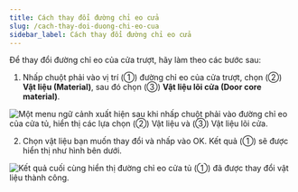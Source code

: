 ```yaml
---
title: Cách thay đổi đường chỉ eo cửa
slug: /cach-thay-doi-duong-chi-eo-cua
sidebar_label: Cách thay đổi đường chỉ eo cửa
---
```


Để thay đổi đường chỉ eo của cửa trượt, hãy làm theo các bước sau:

1. Nhấp chuột phải vào vị trí (①) đường chỉ eo của cửa trượt, chọn (②) **Vật liệu (Material)**, sau đó chọn (③) **Vật liệu lõi cửa (Door core material)**.

![Một menu ngữ cảnh xuất hiện sau khi nhấp chuột phải vào đường chỉ eo của cửa tủ, hiển thị các lựa chọn (②) Vật liệu và (③) Vật liệu lõi cửa.](https://storage.googleapis.com/jegavn_kb/images/58543e15-f334-4b45-aba9-7f3245273f31.png)

2. Chọn vật liệu bạn muốn thay đổi và nhấp vào OK. Kết quả (①) sẽ được hiển thị như hình bên dưới.

![Kết quả cuối cùng hiển thị đường chỉ eo cửa tủ (①) đã được thay đổi vật liệu thành công.](https://storage.googleapis.com/jegavn_kb/images/a8e109b1-6eb3-4618-87fd-c5a02d7b4e9e.png)